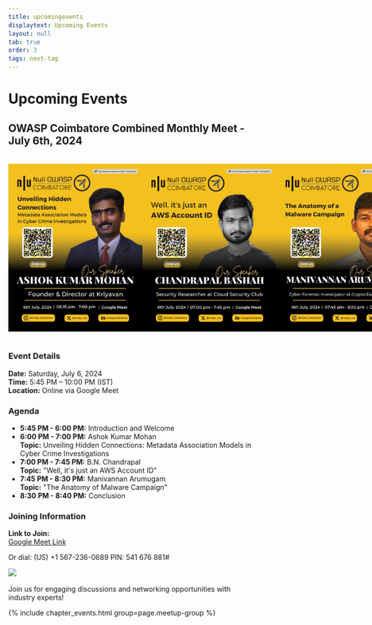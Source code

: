 ```yaml
---
title: upcomingevents
displaytext: Upcoming Events
layout: null
tab: true
order: 3
tags: next-tag
---
```


# Upcoming Events

## OWASP Coimbatore Combined Monthly Meet - July 6th, 2024

<br>
<div style="display: flex; justify-content: space-between;">
  <img src="assets/images/events/Ashok_Kumar_Mohan_Event_6_7_2024.jpeg" width="270" height="337.5">
  <img src="assets/images/events/Chandrapal_Bashah_Event_6_7_2024.png" width="270" height="337.5">
  <img src="assets/images/events/Manivannan_Arumugam_Event_6_7_2024.jpeg" width="270" height="337.5">
</div>
<br>

### Event Details
**Date:** Saturday, July 6, 2024  
**Time:** 5:45 PM – 10:00 PM (IST)  
**Location:** Online via Google Meet

### Agenda
- **5:45 PM - 6:00 PM:** Introduction and Welcome
- **6:00 PM - 7:00 PM:** Ashok Kumar Mohan  
  **Topic:** Unveiling Hidden Connections: Metadata Association Models in Cyber Crime Investigations
- **7:00 PM - 7:45 PM:** B.N. Chandrapal  
  **Topic:** "Well, it's just an AWS Account ID"
- **7:45 PM - 8:30 PM:** Manivannan Arumugam  
  **Topic:** "The Anatomy of Malware Campaign"
- **8:30 PM - 8:40 PM:** Conclusion

### Joining Information
**Link to Join:**  
[Google Meet Link](https://meet.google.com/wbo-awfg-ytc)  

Or dial: (US) +1 567-236-0689 PIN: 541 676 881#

<a target="_blank" href="https://calendar.google.com/calendar/event?action=TEMPLATE&amp;tmeid=MnM0YnVnOHI2anZlMGdjcGRldTIyNWRsNHYgYXJ1bi5zYXJhdmFuYW5Ab3dhc3Aub3Jn&amp;tmsrc=arun.saravanan%40owasp.org"><img border="0" src="https://www.google.com/calendar/images/ext/gc_button1_en.gif"></a>

Join us for engaging discussions and networking opportunities with industry experts!


{% include chapter_events.html group=page.meetup-group %}


